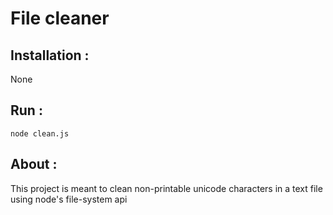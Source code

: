 # File cleaner

## Installation :

None

## Run :

```
node clean.js
```

## About :

This project is meant to clean non-printable unicode characters in a text file using node's file-system api
